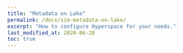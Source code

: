 ```yaml
---
title: "Metadata on Lake"
permalink: /docs/sim-metadata-on-lake/
excerpt: "How to configure Hyperspace for your needs."
last_modified_at: 2020-06-20
toc: true
---
```


